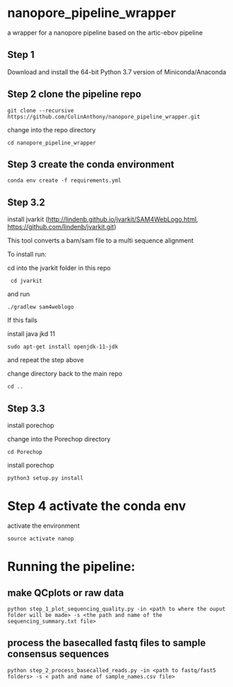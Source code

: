# nanopore_pipeline_wrapper
a wrapper for a nanopore pipeline based on the artic-ebov pipeline

## Step 1
Download and install the 64-bit Python 3.7 version of Miniconda/Anaconda

## Step 2 clone the pipeline repo
`git clone --recursive https://github.com/ColinAnthony/nanopore_pipeline_wrapper.git`

 change into the repo directory
 
 `cd nanopore_pipeline_wrapper`

## Step 3 create the conda environment
`conda env create -f requirements.yml`

## Step 3.2
install jvarkit (http://lindenb.github.io/jvarkit/SAM4WebLogo.html, https://github.com/lindenb/jvarkit.git)

This tool converts a bam/sam file to a multi sequence alignment

To install run:

cd into the jvarkit folder in this repo

` cd jvarkit`

and run

`./gradlew sam4weblogo`

If this fails

install java jkd 11

`sudo apt-get install openjdk-11-jdk`

and repeat the step above

change directory back to the main repo

`cd ..`

##  Step 3.3
install porechop 

change into the Porechop directory

`cd Porechop`

install porechop

`python3 setup.py install`


# Step 4 activate the conda env
activate the environment

`source activate nanop`

# Running the pipeline:

## make QCplots or raw data
`python step_1_plot_sequencing_quality.py -in <path to where the ouput folder will be made> -s <the path and name of the sequencing_summary.txt file>`

## process the basecalled fastq files to sample consensus sequences

`python step_2_process_basecalled_reads.py -in <path to fastq/fast5 folders> -s < path and name of sample_names.csv file>`
